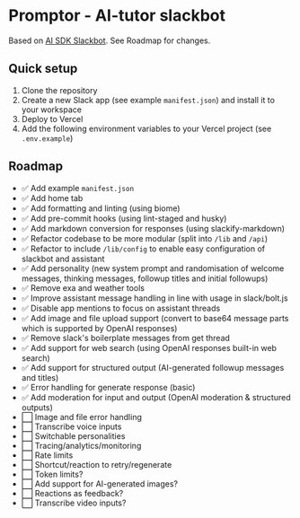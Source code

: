 # Promptor - AI-tutor slackbot

Based on [AI SDK Slackbot](https://github.com/vercel-labs/ai-sdk-slackbot). See Roadmap for changes.

## Quick setup

1. Clone the repository
2. Create a new Slack app (see example `manifest.json`) and install it to your workspace
3. Deploy to Vercel
4. Add the following environment variables to your Vercel project (see `.env.example`)

## Roadmap
- ✅ Add example `manifest.json`
- ✅ Add home tab
- ✅ Add formatting and linting (using biome)
- ✅ Add pre-commit hooks (using lint-staged and husky)
- ✅ Add markdown conversion for responses (using slackify-markdown)
- ✅ Refactor codebase to be more modular (split into `/lib` and `/api`)
- ✅ Refactor to include `/lib/config` to enable easy configuration of slackbot and assistant
- ✅ Add personality (new system prompt and randomisation of welcome messages, thinking messages, followup titles and initial followups)
- ✅ Remove exa and weather tools
- ✅ Improve assistant message handling in line with usage in slack/bolt.js 
- ✅ Disable app mentions to focus on assistant threads
- ✅ Add image and file upload support (convert to base64 message parts which is supported by OpenAI responses)
- ✅ Remove slack's boilerplate messages from get thread
- ✅ Add support for web search (using OpenAI responses built-in web search)
- ✅ Add support for structured output (AI-generated followup messages and titles)
- ✅ Error handling for generate response (basic)
- ✅ Add moderation for input and output (OpenAI moderation & structured outputs)
- ⬜ Image and file error handling
- ⬜ Transcribe voice inputs
- ⬜ Switchable personalities
- ⬜ Tracing/analytics/monitoring
- ⬜ Rate limits
- ⬜ Shortcut/reaction to retry/regenerate
- ⬜ Token limits?
- ⬜ Add support for AI-generated images?
- ⬜ Reactions as feedback?
- ⬜ Transcribe video inputs?

